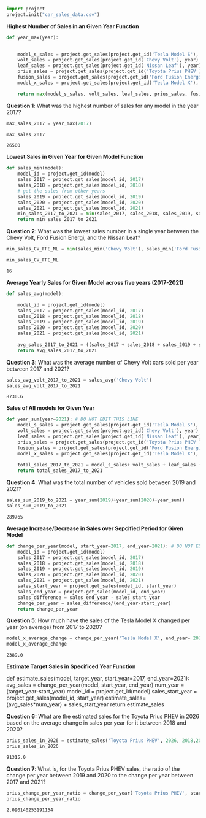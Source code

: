 ```python
import project
project.init("car_sales_data.csv")
```

**Highest Number of Sales in an Given Year Function**


```python
def year_max(year):

    
    model_s_sales = project.get_sales(project.get_id('Tesla Model S'), year)
    volt_sales = project.get_sales(project.get_id('Chevy Volt'), year)
    leaf_sales = project.get_sales(project.get_id('Nissan Leaf'), year)
    prius_sales = project.get_sales(project.get_id('Toyota Prius PHEV'), year)
    fusion_sales = project.get_sales(project.get_id('Ford Fusion Energi'), year)
    model_x_sales = project.get_sales(project.get_id('Tesla Model X'), year)

    return max(model_s_sales, volt_sales, leaf_sales, prius_sales, fusion_sales, model_x_sales)
```

**Question 1**: What was the highest number of sales for any model in the year 2017?


```python
max_sales_2017 = year_max(2017)

max_sales_2017
```




    26500



**Lowest Sales in Given Year for Given Model Function**


```python
def sales_min(model):
    model_id = project.get_id(model)    
    sales_2017 = project.get_sales(model_id, 2017)
    sales_2018 = project.get_sales(model_id, 2018)
    # get the sales from other years
    sales_2019 = project.get_sales(model_id, 2019)
    sales_2020 = project.get_sales(model_id, 2020)
    sales_2021 = project.get_sales(model_id, 2021)
    min_sales_2017_to_2021 = min(sales_2017, sales_2018, sales_2019, sales_2020, sales_2021)
    return min_sales_2017_to_2021
```

**Question 2**: What was the lowest sales number in a single year between the Chevy Volt, Ford Fusion Energi, and the Nissan Leaf?


```python
min_sales_CV_FFE_NL = min(sales_min('Chevy Volt'), sales_min('Ford Fusion Energi'), sales_min('Nissan Leaf'))

min_sales_CV_FFE_NL
```




    16



**Average Yearly Sales for Given Model across five years (2017-2021)**


```python
def sales_avg(model):

    model_id = project.get_id(model)    
    sales_2017 = project.get_sales(model_id, 2017)
    sales_2018 = project.get_sales(model_id, 2018)
    sales_2019 = project.get_sales(model_id, 2019)
    sales_2020 = project.get_sales(model_id, 2020)
    sales_2021 = project.get_sales(model_id, 2021)
    
    avg_sales_2017_to_2021 = ((sales_2017 + sales_2018 + sales_2019 + sales_2020 + sales_2021)/5)
    return avg_sales_2017_to_2021
```

**Question 3**: What was the average number of Chevy Volt cars sold per year between 2017 and 2021?


```python
sales_avg_volt_2017_to_2021 = sales_avg('Chevy Volt')
sales_avg_volt_2017_to_2021
```




    8730.6



**Sales of All models for Given Year**


```python
def year_sum(year=2021): # DO NOT EDIT THIS LINE
    model_s_sales = project.get_sales(project.get_id('Tesla Model S'), year)
    volt_sales = project.get_sales(project.get_id('Chevy Volt'), year)
    leaf_sales = project.get_sales(project.get_id('Nissan Leaf'), year)
    prius_sales = project.get_sales(project.get_id('Toyota Prius PHEV'), year)
    fusion_sales = project.get_sales(project.get_id('Ford Fusion Energi'), year)
    model_x_sales = project.get_sales(project.get_id('Tesla Model X'), year)
    
    total_sales_2017_to_2021 = model_s_sales+ volt_sales + leaf_sales + prius_sales + fusion_sales+ model_x_sales
    return total_sales_2017_to_2021
```

**Question 4**: What was the total number of vehicles sold between 2019 and 2021?


```python
sales_sum_2019_to_2021 = year_sum(2019)+year_sum(2020)+year_sum()
sales_sum_2019_to_2021
```




    289765



**Average Increase/Decrease in Sales over Sepcified Period for Given Model**


```python
def change_per_year(model, start_year=2017, end_year=2021): # DO NOT EDIT THIS LINE
    model_id = project.get_id(model)    
    sales_2017 = project.get_sales(model_id, 2017)
    sales_2018 = project.get_sales(model_id, 2018)
    sales_2019 = project.get_sales(model_id, 2019)
    sales_2020 = project.get_sales(model_id, 2020)
    sales_2021 = project.get_sales(model_id, 2021)
    sales_start_year = project.get_sales(model_id, start_year) 
    sales_end_year = project.get_sales(model_id, end_year)
    sales_difference = sales_end_year - sales_start_year
    change_per_year = sales_difference/(end_year-start_year)
    return change_per_year
```

**Question 5**: How much have the sales of the Tesla Model X changed per year (on average) from 2017 to 2020?


```python
model_x_average_change = change_per_year('Tesla Model X', end_year= 2020)
model_x_average_change
```




    2389.0



**Estimate Target Sales in Specificed Year Function**

def estimate_sales(model, target_year, start_year=2017, end_year=2021):
    avg_sales = change_per_year(model, start_year, end_year)
    num_year = (target_year-start_year)
    model_id = project.get_id(model)
    sales_start_year = project.get_sales(model_id, start_year)
    estimate_sales= (avg_sales*num_year) + sales_start_year
    return estimate_sales

**Question 6:** What are the estimated sales for the Toyota Prius PHEV in 2026 based on the average change in sales per year for it between 2018 and 2020?


```python
prius_sales_in_2026 = estimate_sales('Toyota Prius PHEV', 2026, 2018,2020)
prius_sales_in_2026
```




    91315.0



**Question 7**: What is, for the Toyota Prius PHEV sales, the ratio of the change per year between 2019 and 2020 to the change per year between 2017 and 2021?


```python
prius_change_per_year_ratio = change_per_year('Toyota Prius PHEV', start_year=2019, end_year=2020)/change_per_year('Toyota Prius PHEV')
prius_change_per_year_ratio
```




    2.090140253191154


